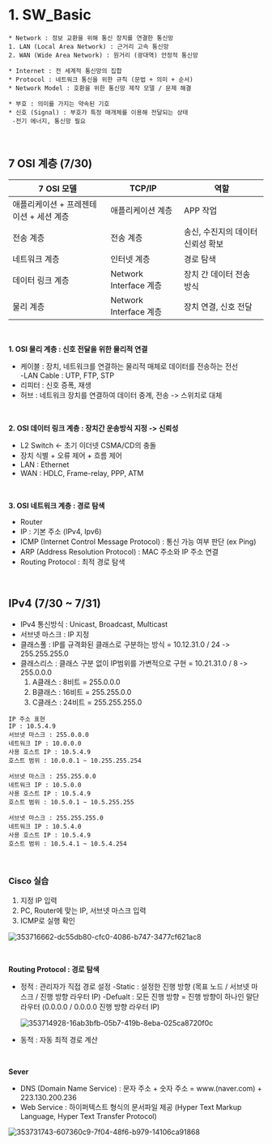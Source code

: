 # 1. SW_Basic
``` 
* Network : 정보 교환을 위해 통신 장치를 연결한 통신망
1. LAN (Local Area Network) : 근거리 고속 통신망
2. WAN (Wide Area Network) : 원거리 (광대역) 안정적 통신망

* Internet : 전 세계적 통신망의 집합
* Protocol : 네트워크 통신을 위한 규칙 (문법 + 의미 + 순서)
* Network Model : 호환을 위한 통신망 제작 모델 / 문제 해결

* 부호 : 의미를 가지는 약속된 기호
* 신호 (Signal) : 부호가 특정 매개체를 이용해 전달되는 상태
 -전기 에너지, 통신망 필요
```

<br>

7 OSI 계층 (7/30)
----------
|7 OSI 모델|TCP/IP|역할|
|-|-|-|
|애플리케이션 + 프레젠테이션 + 세션 계층|애플리케이션 계층|APP 작업|
|전송 계층 |전송 계층|송신, 수진지의 데이터 신뢰성 확보|
|네트워크 계층|인터넷 계층|경로 탐색|
|데이터 링크 계층|Network Interface 계층|장치 간 데이터 전송 방식|
|물리 계층|Network Interface 계층|장치 연결, 신호 전달|

<br>

**1. OSI 물리 계층 : 신호 전달을 위한 물리적 연결**
 * 케이블 : 장치, 네트워크를 연결하는 물리적 매체로 데이터를 전송하는 전선 <br>
   -LAN Cable : UTP, FTP, STP
 * 리피터 : 신호 증폭, 재생
 * 허브 : 네트워크 장치를 연결하여 데이터 중계, 전송 -> 스위치로 대체

<br>

**2. OSI 데이터 링크 계층 : 장치간 운송방식 지정 -> 신뢰성**
 * L2 Switch <- 초기 이더넷 CSMA/CD의 충돌
 * 장치 식별 + 오류 제어 + 흐름 제어
 * LAN : Ethernet
 * WAN : HDLC, Frame-relay, PPP, ATM

<br>

**3. OSI 네트워크 계층 : 경로 탐색**
 * Router
 * IP : 기본 주소 (IPv4, Ipv6)
 * ICMP (Internet Control Message Protocol) : 통신 가능 여부 판단 (ex Ping)
 * ARP (Address Resolution Protocol) : MAC 주소와 IP 주소 연결
 * Routing Protocol : 최적 경로 탐색

 <br>
 
IPv4 (7/30 ~ 7/31)
----
* IPv4 통신방식 : Unicast, Broadcast, Multicast <br>
* 서브넷 마스크 : IP 지정 <br>
* 클래스풀 : IP를 규격화된 클래스로 구분하는 방식 = 10.12.31.0 / 24 -> 255.255.255.0 <br>
* 클래스리스 : 클래스 구분 없이 IP범위를 가변적으로 구현 = 10.21.31.0 / 8 -> 255.0.0.0  <br>
  1. A클래스 : 8비트 = 255.0.0.0 
  2. B클래스 : 16비트 = 255.255.0.0 
  3. C클래스 : 24비트 = 255.255.255.0
```
IP 주소 표현
IP : 10.5.4.9
서브넷 마스크 : 255.0.0.0
네트워크 IP : 10.0.0.0
사용 호스트 IP : 10.5.4.9
호스트 범위 : 10.0.0.1 ~ 10.255.255.254

서브넷 마스크 : 255.255.0.0
네트워크 IP : 10.5.0.0
사용 호스트 IP : 10.5.4.9
호스트 범위 : 10.5.0.1 ~ 10.5.255.255

서브넷 마스크 : 255.255.255.0
네트워크 IP : 10.5.4.0
사용 호스트 IP : 10.5.4.9
호스트 범위 : 10.5.4.1 ~ 10.5.4.254
```
 <br>
 
### Cisco 실습
1. 지정 IP 입력
2. PC, Router에 맞는 IP, 서브넷 마스크 입력
3. ICMP로 실행 확인

![353716662-dc55db80-cfc0-4086-b747-3477cf621ac8](https://github.com/user-attachments/assets/af429c20-9678-4879-be9c-b34a82547fe9)

 <br>
 
**Routing Protocol : 경로 탐색**
* 정적 : 관리자가 직접 경로 설정
  -Static : 설정한 진행 방향 (목표 노드 / 서브넷 마스크 / 진행 방향 라우터 IP)
  -Defualt : 모든 진행 방향 = 진행 방향이 하나인 말단 라우터 (0.0.0.0 / 0.0.0.0 진행 방향 라우터 IP)
  
  ![353714928-16ab3bfb-05b7-419b-8eba-025ca8720f0c](https://github.com/user-attachments/assets/e102a9fa-9663-48da-b2d5-5b5fbc770cc9)
 
* 동적 : 자동 최적 경로 계산

 <br>
 
**Sever**
* DNS (Domain Name Service) : 문자 주소 + 숫자 주소 = www.(naver.com) + 223.130.200.236
* Web Service : 하이퍼텍스트 형식의 문서파일 제공 (Hyper Text Markup Language, Hyper Text Transfer Protocol) 

![353731743-607360c9-7f04-48f6-b979-14106ca91868](https://github.com/user-attachments/assets/1ae25c00-c4b7-4165-b7c0-9872d6ed05cc)

  
